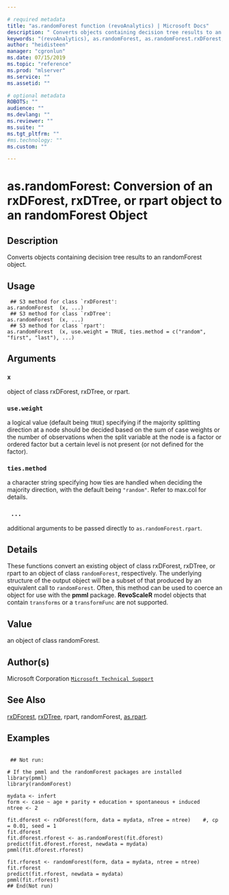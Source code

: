 ```yaml
--- 

# required metadata 
title: "as.randomForest function (revoAnalytics) | Microsoft Docs" 
description: " Converts objects containing decision tree results to an randomForest object. " 
keywords: "(revoAnalytics), as.randomForest, as.randomForest.rxDForest, as.randomForest.rxDTree, as.randomForest.rpart, category, models" 
author: "heidisteen" 
manager: "cgronlun" 
ms.date: 07/15/2019
ms.topic: "reference" 
ms.prod: "mlserver" 
ms.service: "" 
ms.assetid: "" 

# optional metadata 
ROBOTS: "" 
audience: "" 
ms.devlang: "" 
ms.reviewer: "" 
ms.suite: "" 
ms.tgt_pltfrm: "" 
#ms.technology: "" 
ms.custom: "" 

--- 
```






 # as.randomForest: Conversion of an rxDForest, rxDTree, or rpart object to an randomForest Object 
 ## Description

Converts objects containing decision tree results to an randomForest object.


 ## Usage

```   
 ## S3 method for class `rxDForest':
as.randomForest  (x, ...)
 ## S3 method for class `rxDTree':
as.randomForest  (x, ...)
 ## S3 method for class `rpart':
as.randomForest  (x, use.weight = TRUE, ties.method = c("random", "first", "last"), ...)

```

 ## Arguments



 ### `x`
  object of class rxDForest, rxDTree, or rpart. 


 ### `use.weight`
  a logical value (default being `TRUE`) specifying if the majority splitting direction  at a node should be decided based on the sum of case weights or the number of observations when the split variable at the node is a factor or ordered factor  but a certain level is not present (or not defined for the factor). 


 ### `ties.method`
  a character string specifying how ties are handled when deciding the majority direction,  with the default being `"random"`. Refer to max.col for details. 


 ### ` ...`
 additional arguments to be passed directly to `as.randomForest.rpart`. 




 ## Details

These functions convert an existing object of class rxDForest, rxDTree, 
or rpart to an object of class `randomForest`, respectively.
The underlying structure of the output object will be a subset of 
that produced by an equivalent call to `randomForest`. 
Often, this method can be used to coerce an object for use with the **pmml** package.
**RevoScaleR** model objects that contain `transforms` or a `transformFunc` are not supported.



 ## Value

an object of class randomForest.


 ## Author(s)
 Microsoft Corporation [`Microsoft Technical Support`](https://go.microsoft.com/fwlink/?LinkID=698556&clcid=0x409)


 ## See Also

[rxDForest](rxDForest.md),
[rxDTree](rxDTree.md),
rpart,
randomForest,
[as.rpart](as.rpart.md).


 ## Examples

 ```

  ## Not run:

# If the pmml and the randomForest packages are installed 
library(pmml)
library(randomForest)

mydata <- infert
form <- case ~ age + parity + education + spontaneous + induced
ntree <- 2

fit.dforest <- rxDForest(form, data = mydata, nTree = ntree)    #, cp = 0.01, seed = 1
fit.dforest
fit.dforest.rforest <- as.randomForest(fit.dforest)
predict(fit.dforest.rforest, newdata = mydata)
pmml(fit.dforest.rforest)

fit.rforest <- randomForest(form, data = mydata, ntree = ntree)
fit.rforest
predict(fit.rforest, newdata = mydata)
pmml(fit.rforest)
 ## End(Not run) 
```




